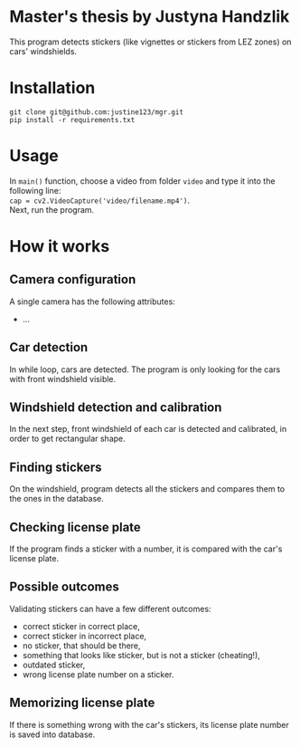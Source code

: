 Master's thesis by Justyna Handzlik
===================================
This program detects stickers (like vignettes or stickers from LEZ zones) on cars' windshields.

# Installation
    git clone git@github.com:justine123/mgr.git 
    pip install -r requirements.txt

# Usage
In `main()` function, choose a video from folder `video` and type it into the following line: \
`cap = cv2.VideoCapture('video/filename.mp4')`. \
Next, run the program.

# How it works
## Camera configuration
A single camera has the following attributes:
- ...

## Car detection
In while loop, cars are detected. The program is only looking for the cars with front windshield visible.

## Windshield detection and calibration
In the next step, front windshield of each car is detected and calibrated, in order to get rectangular shape.

## Finding stickers
On the windshield, program detects all the stickers and compares them to the ones in the database.

## Checking license plate
If the program finds a sticker with a number, it is compared with the car's license plate.

## Possible outcomes
Validating stickers can have a few different outcomes:
- correct sticker in correct place,
- correct sticker in incorrect place,
- no sticker, that should be there,
- something that looks like sticker, but is not a sticker (cheating!),
- outdated sticker,
- wrong license plate number on a sticker.

## Memorizing license plate
If there is something wrong with the car's stickers, its license plate number is saved into database.
